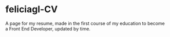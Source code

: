 # feliciagl-CV

A page for my resume, made in the first course of my education to become a Front End Developer, updated by time.

